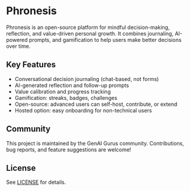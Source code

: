 # Phronesis

Phronesis is an open-source platform for mindful decision-making, reflection, and value-driven personal growth. It combines journaling, AI-powered prompts, and gamification to help users make better decisions over time.

## Key Features
- Conversational decision journaling (chat-based, not forms)
- AI-generated reflection and follow-up prompts
- Value calibration and progress tracking
- Gamification: streaks, badges, challenges
- Open-source: advanced users can self-host, contribute, or extend
- Hosted option: easy onboarding for non-technical users

## Community
This project is maintained by the GenAI Gurus community. Contributions, bug reports, and feature suggestions are welcome!

## License
See [LICENSE](LICENSE) for details.
